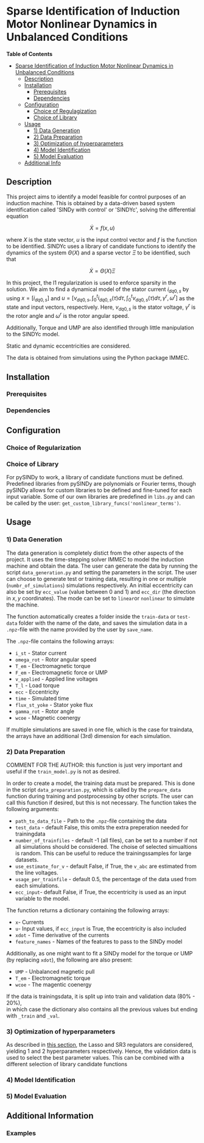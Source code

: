 # Sparse Identification of Induction Motor Nonlinear Dynamics in Unbalanced Conditions

**Table of Contents**
<!-- TOC -->
* [Sparse Identification of Induction Motor Nonlinear Dynamics in Unbalanced Conditions](#sparse-identification-of-induction-motor-nonlinear-dynamics-in-unbalanced-conditions)
  * [Description](#description)
  * [Installation](#installation)
    * [Prerequisites](#prerequisites)
    * [Dependencies](#dependencies)
  * [Configuration](#configuration)
    * [Choice of Regulagization](#choice-of-regulagization)
    * [Choice of Library](#choice-of-library)
  * [Usage](#usage)
    * [1) Data Generation](#1-data-generation)
    * [2) Data Preparation](#2-data-preparation)
    * [3) Optimization of hyperparameters](#3-optimization-of-hyperparameters)
    * [4) Model Identification](#4-model-identification)
    * [5) Model Evaluation](#5-model-evaluation)
  * [Additional Info](#additional-info)
<!-- TOC -->

## Description
This project aims to identify a model feasible for control purposes of an induction machine. 
This is obtained by a data-driven based system identification called 'SINDy with control' or 'SINDYc', 
solving the differential equation 
```math
\dot{X} = f(x,u)
```
where $`X`$ is the state vector, $`u`$ is the input control vector and $`f`$ is the function to be identified. 
SINDYc uses a library of candidate functions to identify the dynamics of the system $`\Theta(X)`$ and a sparse vector
$`\Xi`$ to be identified, such that
```math
\dot{X} = \Theta(X) \Xi
```
In this project, the l1 regularization is used to enforce sparsity in the solution.
We aim to find a dynamical model of the stator current $`i_{dq0,s}`$ by using $`x = [i_{dq0,s}]`$ 
and $`u = [v_{dq0,s}, \int_0^t i_{dq0,s}(\tau)d\tau, \int_0^t v_{dq0,s}(\tau)d\tau, \gamma^r, \omega^r]`$ as
the state and input vectors, respectively.
Here, $`v_{dq0,s}`$ is the stator voltage, $`\gamma^r`$ is the rotor angle 
and $`\omega^r`$ is the rotor angular speed.

Additionally, Torque and UMP are also identified through little manipulation to the SINDYc model.

Static and dynamic eccentricities are considered.

The data is obtained from simulations using the Python package IMMEC.

## Installation
### Prerequisites
### Dependencies
<!-- pip install or conda install !-->

## Configuration
### Choice of Regularization



### Choice of Library
For pySINDy to work, a library of candidate functions must be defined. 
Predefined libraries from pySINDy are polynomials or Fourier terms, though pySINDy allows for
custom libraries to be defined and fine-tuned for each input variable. 
Some of our own libraries are predefined in `libs.py` and can be called by the user: `get_custom_library_funcs('nonlinear_terms')`.

## Usage

### 1) Data Generation
The data generation is completely distict from the other aspects of the project. 
It uses the time-stepping solver IMMEC to model the induction machine and obtain the data.
The user can generate the data by running the script `data_generation.py` and setting the parameters in the script.
The user can choose to generate test or training data, resulting in one or multiple (`numbr_of_simulations`) 
simulations respectively. An initial eccentricity can also be set by `ecc_value` (value between 0 and 1) and `ecc_dir` 
(the direction in $`x, y`$ coordinates). The mode can be set to `linear`or `nonlinear` to simulate the machine.

The function automatically creates a folder inside the `train-data` or `test-data` folder with the name of the date, 
and saves the simulation data in a `.npz`-file with the name provided by the user by `save_name`.

The `.npz`-file contains the following arrays:
- `i_st` - Stator current
- `omega_rot` - Rotor angular speed
- `T_em` - Electromagnetic torque
- `F_em` - Electromagnetic force or UMP
- `v_applied` - Applied line voltages
- `T_l` - Load torque
- `ecc` - Eccentricity
- `time` - Simulated time
- `flux_st_yoke` - Stator yoke flux
- `gamma_rot` - Rotor angle
- `wcoe` - Magnetic coenergy

If multiple simulations are saved in one file, which is the case for traindata, 
the arrays have an additional (3rd) dimension for each simulation.

### 2) Data Preparation
COMMENT FOR THE AUTHOR: this function is just very important and useful if the `train_model.py` is not as desired. 


In order to create a model, the training data must be prepared. This is done in the script `data_preparation.py`, which is 
called by the  `prepare_data` function during training and postprocessing by other scripts. The user can call this function if desired,
but this is not necessary. The function takes the following arguments:
- `path_to_data_file` - Path to the `.npz`-file containing the data
- `test_data` - default False, this omits the extra preperation needed for trainingdata
- `number_of_trainfiles` - default -1 (all files), can be set to a number if not all simulations should be considered. The choise of selected simualtions is random. This can be useful to reduce the trainingssamples for large datasets.
- `use_estimate_for_v` - default False, if True, the `v_abc` are estimated from the line voltages.
- `usage_per_trainfile` - default 0.5, the percentage of the data used from each simulations.
- `ecc_input`- default False, if True, the eccentricity is used as an input variable to the model.

The function returns a dictionary containing the following arrays:
- `x`- Currents
- `u`- Input values, if `ecc_input` is True, the eccentricity is also included
- `xdot` - Time derivative of the currents
- `feature_names` - Names of the features to pass to the SINDy model

Additionally, as one might want to fit a SINDy model for the torque or UMP (by replacing `xdot`), the following are also present:
- `UMP` - Unbalanced magnetic pull
- `T_em` - Electromagnetic torque
- `wcoe` - The magentic coenergy



If the data is trainingsdata, it is split up into train and validation data (80% - 20%),    
in which case the dictionary also contains all the previous values but ending with `_train` and `_val`. 

### 3) Optimization of hyperparameters
As described in [this section](#choice-of-regularization), the Lasso and SR3 regulators are considered, yielding 1 and 2 hyperparameters respectively.
Hence, the validation data is used to select the best parameter values. This can be combined with a different selection of
library candidate functions


### 4) Model Identification
### 5) Model Evaluation


## Additional Information
### Examples

